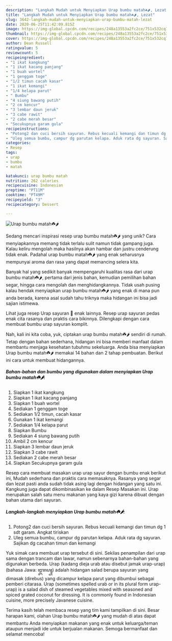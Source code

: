 ```yaml
---
description: "Langkah Mudah untuk Menyiapkan Urap bumbu matah☘️🌶, Lezat"
title: "Langkah Mudah untuk Menyiapkan Urap bumbu matah☘️🌶, Lezat"
slug: 3642-langkah-mudah-untuk-menyiapkan-urap-bumbu-matah-lezat
date: 2020-06-25T11:42:09.815Z
image: https://img-global.cpcdn.com/recipes/248a13553a2fc2ce/751x532cq70/urap-bumbu-matah☘️🌶-foto-resep-utama.jpg
thumbnail: https://img-global.cpcdn.com/recipes/248a13553a2fc2ce/751x532cq70/urap-bumbu-matah☘️🌶-foto-resep-utama.jpg
cover: https://img-global.cpcdn.com/recipes/248a13553a2fc2ce/751x532cq70/urap-bumbu-matah☘️🌶-foto-resep-utama.jpg
author: Dean Russell
ratingvalue: 5
reviewcount: 5
recipeingredient:
- "1 ikat kangkung"
- "1 ikat kacang panjang"
- "1 buah wortel"
- "1 genggam toge"
- "1/2 timun cacah kasar"
- "1 ikat kemangi"
- "1/4 kelapa parut"
- " Bumbu"
- "4 siung bawang putih"
- "2 cm kencur"
- "3 lembar daun jeruk"
- "3 cabe rawit"
- "2 cabe merah besar"
- "Secukupnya garam gula"
recipeinstructions:
- "Potong2 dan cuci bersih sayuran. Rebus kecuali kemangi dan timun dg 1 sdt garam. Angkat tiriskan"
- "Uleg semua bumbu, campur dg parutan kelapa. Aduk rata dg sayuran. Sajikan dg cacahan timun dan kemangi"
categories:
- Resep
tags:
- urap
- bumbu
- matah

katakunci: urap bumbu matah 
nutrition: 262 calories
recipecuisine: Indonesian
preptime: "PT11M"
cooktime: "PT49M"
recipeyield: "3"
recipecategory: Dessert

---
```



![Urap bumbu matah☘️🌶](https://img-global.cpcdn.com/recipes/248a13553a2fc2ce/751x532cq70/urap-bumbu-matah☘️🌶-foto-resep-utama.jpg)

Sedang mencari inspirasi resep urap bumbu matah☘️🌶 yang unik? Cara menyiapkannya memang tidak terlalu sulit namun tidak gampang juga. Kalau keliru mengolah maka hasilnya akan hambar dan justru cenderung tidak enak. Padahal urap bumbu matah☘️🌶 yang enak seharusnya mempunyai aroma dan rasa yang dapat memancing selera kita.

Banyak hal yang sedikit banyak mempengaruhi kualitas rasa dari urap bumbu matah☘️🌶, pertama dari jenis bahan, kemudian pemilihan bahan segar, hingga cara mengolah dan menghidangkannya. Tidak usah pusing kalau hendak menyiapkan urap bumbu matah☘️🌶 yang enak di mana pun anda berada, karena asal sudah tahu triknya maka hidangan ini bisa jadi sajian istimewa.

Lihat juga resep Urap sayuran 🥗 enak lainnya. Resep urap sayuran pedas enak cita rasanya dan praktis cara bikinnya. Dilengkapi dengan cara membuat bumbu urap sayuran komplit.


Nah, kali ini kita coba, yuk, ciptakan urap bumbu matah☘️🌶 sendiri di rumah. Tetap dengan bahan sederhana, hidangan ini bisa memberi manfaat dalam membantu menjaga kesehatan tubuhmu sekeluarga. Anda bisa menyiapkan Urap bumbu matah☘️🌶 memakai 14 bahan dan 2 tahap pembuatan. Berikut ini cara untuk membuat hidangannya.

<!--inarticleads1-->

##### Bahan-bahan dan bumbu yang digunakan dalam menyiapkan Urap bumbu matah☘️🌶:

1. Siapkan 1 ikat kangkung
1. Siapkan 1 ikat kacang panjang
1. Siapkan 1 buah wortel
1. Sediakan 1 genggam toge
1. Sediakan 1/2 timun, cacah kasar
1. Gunakan 1 ikat kemangi
1. Sediakan 1/4 kelapa parut
1. Siapkan  Bumbu
1. Sediakan 4 siung bawang putih
1. Ambil 2 cm kencur
1. Siapkan 3 lembar daun jeruk
1. Siapkan 3 cabe rawit
1. Sediakan 2 cabe merah besar
1. Siapkan Secukupnya garam gula


Resep cara membuat masakan urap urap sayur dengan bumbu enak berikut ini, Mudah sederhana dan praktis cara memasaknya. Rasanya yang segar dan lezat pasti anda sudah tidak asing lagi dengan hidangan yang satu ini. Kangkung juga dapat dikombinasikan ke dalam Resep Masakan ini. Urap merupakan salah satu menu makanan yang kaya gizi karena dibuat dengan bahan utama dari sayuran. 

<!--inarticleads2-->

##### Langkah-langkah menyiapkan Urap bumbu matah☘️🌶:

1. Potong2 dan cuci bersih sayuran. Rebus kecuali kemangi dan timun dg 1 sdt garam. Angkat tiriskan
1. Uleg semua bumbu, campur dg parutan kelapa. Aduk rata dg sayuran. Sajikan dg cacahan timun dan kemangi


Yuk simak cara membuat urap tersebut di sini. Sekilas penampilan dari urap sama dengan trancam dan lawar, namun sebenarnya bahan-bahan yang digunakan berbeda. Urap (kadang dieja urab atau disebut jamak urap-urap) (bahasa Jawa: ꦈꦫꦥ꧀) adalah hidangan salad berupa sayuran yang dimasak (direbus) yang dicampur kelapa parut yang dibumbui sebagai pemberi citarasa. Urap (sometimes spelled urab or in its plural form urap-urap) is a salad dish of steamed vegetables mixed with seasoned and spiced grated coconut for dressing. It is commonly found in Indonesian cuisine, more precisely Javanese cuisine. 

Terima kasih telah membaca resep yang tim kami tampilkan di sini. Besar harapan kami, olahan Urap bumbu matah☘️🌶 yang mudah di atas dapat membantu Anda menyiapkan makanan yang enak untuk keluarga/teman ataupun menjadi ide untuk berjualan makanan. Semoga bermanfaat dan selamat mencoba!
